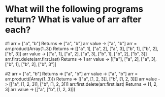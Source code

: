 # What will the following programs return? What is value of arr after each?

#1
arr = ["a", "b"]
Returns => ["a", "b"]
arr value -> ["a", "b"]
arr = arr.product(Array(1..3))
Returns => [["a", 1], ["a", 2], ["a", 3], ["b", 1], ["b", 2], ["b", 3]]
arr value -> [["a", 1], ["a", 2], ["a", 3], ["b", 1], ["b", 2], ["b", 3]]
arr.first.delete(arr.first.last)
Returns => 1
arr value -> [["a"], ["a", 2], ["a", 3], ["b", 1], ["b", 2], ["b", 3"]]

#2
arr = ["a", "b"]
Returns => ["a", "b"]
arr value -> ["a", "b"]
arr = arr.product([Array(1..3)])
Returns => [["a", [1, 2, 3]], ["b", [1, 2, 3]]]
arr value -> [["a", [1, 2, 3]], ["b", [1, 2, 3]]]
arr.first.delete(arr.first.last)
Returns => [1, 2, 3]
arr value -> [["a", ["b", [1, 2, 3]]]
